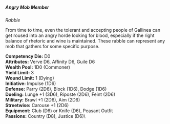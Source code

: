##### Angry Mob Member

*Rabble*

From time to time, even the tolerant and accepting people of Gallinea
can get roused into an angry horde looking for blood, especially if the
right balance of rhetoric and wine is maintained. These rabble can
represent any mob that gathers for some specific purpose.

**Competency Die:** D0\
**Attributes:** Verve D6, Affinity D6, Guile D6\
**Wealth Pool:** 1D0 (Commoner)\
**Yield Limit:** 3\
**Wound Limit:** 1 (Dying)\
**Initiative:** Impulse (1D6)\
**Defense:** Parry (2D6), Block (1D6), Dodge (1D6)\
**Dueling:** Lunge +1 (3D6), Riposte (2D6), Feint (2D6)\
**Military:** Brawl +1 (2D6), Aim (2D6)\
**Streetwise:** Carouse +1 (2D6)\
**Equipment:** Club (D6) or Knife (D6), Peasant Outfit\
**Passions:** Country (D8), Justice (D6)\
